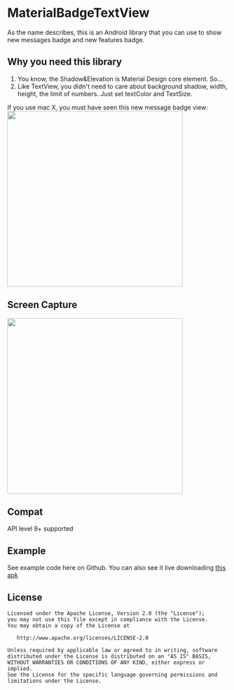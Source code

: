 # MaterialBadgeTextView
As the name describes, this is an Android library that you can use to show new messages badge and new features badge.

## Why you need this library
1. You know, the Shadow&Elevation is Material Design core element. So...
2. Like TextView, you didn't need to care about background shadow, width, height, the limit of numbers. Just set textColor and TextSize.


If you use mac X, you must have seen this new message badge view:
<img src="https://github.com/matrixxun/MaterialBadgeTextView/blob/master/MaterialBadgeTextView/art/qq_pic.png" width="400">

## Screen Capture
<img src="https://github.com/matrixxun/MaterialBadgeTextView/blob/master/MaterialBadgeTextView/art/device-2016-11-17-171018.png" width="400">

## Compat
API level 9+ supported

## Example
See example code here on Github. You can also see it live downloading [this apk](https://raw.githubusercontent.com/matrixxun/MaterialBadgeTextView/master/MaterialBadgeTextView/apk/app-debug.apk)

License
--------


    Licensed under the Apache License, Version 2.0 (the "License");
    you may not use this file except in compliance with the License.
    You may obtain a copy of the License at

       http://www.apache.org/licenses/LICENSE-2.0

    Unless required by applicable law or agreed to in writing, software
    distributed under the License is distributed on an "AS IS" BASIS,
    WITHOUT WARRANTIES OR CONDITIONS OF ANY KIND, either express or implied.
    See the License for the specific language governing permissions and
    limitations under the License.

